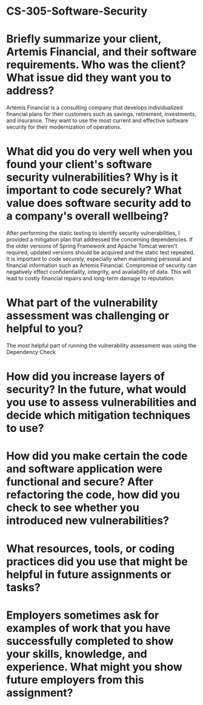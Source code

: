 # CS-305-Software-Security

# Briefly summarize your client, Artemis Financial, and their software requirements. Who was the client? What issue did they want you to address?
Artemis Financial is a consulting company that develops individualized financial plans for their customers such as savings, retirement, investments, and insurance. They want to use the most current and effective software security for their modernization of operations.

# What did you do very well when you found your client's software security vulnerabilities? Why is it important to code securely? What value does software security add to a company's overall wellbeing?
After performing the static testing to identify security vulnerabilities, I provided a mitigation plan that addressed the concerning dependencies. If the older versions of Spring Framework and Apache Tomcat weren't required, updated versions should be acquired and the static test repeated. It is important to code securely, especially when maintaining personal and financial information such as Artemis Financial. Compromise of security can negatively effect confidentiality, integrity, and availability of data. This will lead to costly financial repairs and long-term damage to reputation.

# What part of the vulnerability assessment was challenging or helpful to you?
The most helpful part of running the vulnerability assessment was using the Dependency Check

# How did you increase layers of security? In the future, what would you use to assess vulnerabilities and decide which mitigation techniques to use?

# How did you make certain the code and software application were functional and secure? After refactoring the code, how did you check to see whether you introduced new vulnerabilities?

# What resources, tools, or coding practices did you use that might be helpful in future assignments or tasks?

# Employers sometimes ask for examples of work that you have successfully completed to show your skills, knowledge, and experience. What might you show future employers from this assignment?
